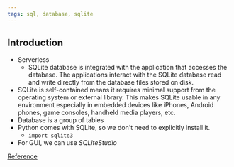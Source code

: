 ```yaml
---
tags: sql, database, sqlite
---
```

## Introduction
- Serverless
	- SQLite database is integrated with the application that accesses the database. The applications interact with the SQLite database read and write directly from the database files stored on disk.
- SQLite is self-contained means it requires minimal support from the operating system or external library. This makes SQLite usable in any environment especially in embedded devices like iPhones, Android phones, game consoles, handheld media players, etc.
- Database is a group of tables
- Python comes with SQLite, so we don't need to explicitly install it. 
	- `import sqlite3`
- For GUI, we can use _SQLiteStudio_

[Reference](https://www.sqlitetutorial.net/sqlite-getting-started/)
